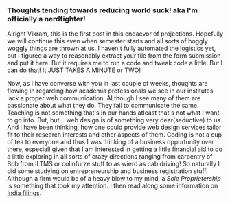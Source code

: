 ### Thoughts tending towards reducing world suck! aka I'm officially a nerdfighter!

Alright Vikram, this is the first post in this endaevor of projections. Hopefully we will continue this even when semester starts and all sorts of boggly woggly things are thrown at us. I haven't fully automated the logistics yet, but I figured a way to reasonably extract your file from the form submission and put it here. But it requires me to run a code and tweak code a little. But I can do that! It JUST TAKES A MINUTE or TWO!

Now, as I have converse with you in last couple of weeks, thoughts are flowing in regarding how academia professionals we see in our institutes lack a proper web communication. ALthough I see many of them are passionate about what they do. They fail to communicate the same. Teaching is not something that's in our hands atleast that's not what I want to go into. But, but... web design is of something very dear(seductive) to us. And I have been thinking, how one could provide web design services tailor fit to their research interests and other aspects of them. Coding is not a cup of tea to everyone and thus I was thinking of a business oppurtunity over there, especiall given that I am interested in getting a little financial aid to do a little exploring in all sorts of crazy directions ranging from carpentry of Bob from ILTMS or colinfurze stuff to as wierd as cab driving! So naturally I did some studying on entrepreneurship and business registration stuff. Although a firm would be of a heavy blow to my mind, a *Sole Proprietership* is something that took my attention. I then read along some information on [India filings](indiafilings.com).  
